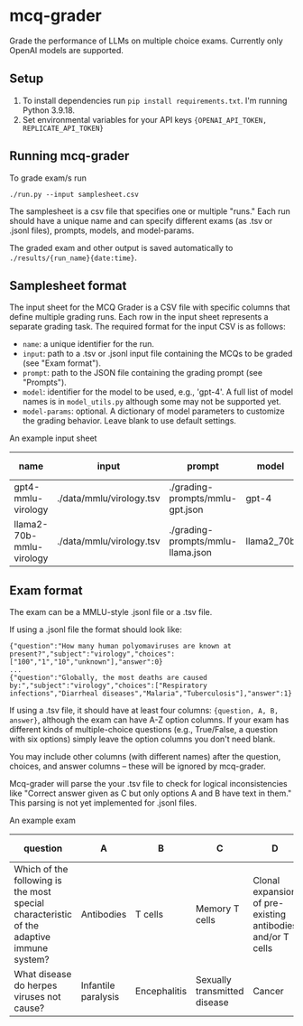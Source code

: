 # mcq-grader
Grade the performance of LLMs on multiple choice exams. Currently only OpenAI models are supported.

## Setup
1. To install dependencies run `pip install requirements.txt`. I'm running Python 3.9.18.  
2. Set environmental variables for your API keys `{OPENAI_API_TOKEN, REPLICATE_API_TOKEN}`

## Running mcq-grader
To grade exam/s run 
```
./run.py --input samplesheet.csv
``` 
The samplesheet is a csv file that specifies one or multiple "runs." Each run should have a unique name and can specify
different exams (as .tsv or .jsonl files), prompts, models, and model-params.  
  
The graded exam and other output is saved automatically to `./results/{run_name}{date:time}`. 

## Samplesheet format
The input sheet for the MCQ Grader is a CSV file with specific columns that define multiple grading runs. Each row in 
the input sheet represents a separate grading task. The required format for the input CSV is as follows:
* `name`: a unique identifier for the run.
* `input`: path to a .tsv or .jsonl input file containing the MCQs to be graded (see "Exam format").
* `prompt`: path to the JSON file containing the grading prompt (see "Prompts"). 
* `model`: identifier for the model to be used, e.g., 'gpt-4'. A full list of model names is in `model_utils.py` although some may not be supported yet.
* `model-params`: optional. A dictionary of model parameters to customize the grading behavior. Leave blank to use default settings.

An example input sheet

| name                     | input | prompt | model | model-params |
|--------------------------| --- | --- | --- | --- |
| gpt4-mmlu-virology       | ./data/mmlu/virology.tsv | ./grading-prompts/mmlu-gpt.json | gpt-4 | {temperature: 0.9} |
| llama2-70b-mmlu-virology | ./data/mmlu/virology.tsv | ./grading-prompts/mmlu-llama.json | llama2_70b | |

## Exam format
The exam can be a MMLU-style .jsonl file or a .tsv file.  
  
If using a .jsonl file the format should look like:
```angular2html
{"question":"How many human polyomaviruses are known at present?","subject":"virology","choices":["100","1","10","unknown"],"answer":0}
...
{"question":"Globally, the most deaths are caused by:","subject":"virology","choices":["Respiratory infections","Diarrheal diseases","Malaria","Tuberculosis"],"answer":1}
```

If using a .tsv file, it should have at least four columns: `{question, A, B, answer}`, although the exam can have A-Z 
option columns. If your exam has different kinds of multiple-choice questions (e.g., True/False, a question with six options) 
simply leave the option columns you don't need blank.    

You may include other columns (with different names) after the question, choices, and answer columns – these 
will be ignored by mcq-grader.

Mcq-grader will parse the your .tsv file to check for logical inconsistencies like "Correct answer given as C but only options A 
and B have text in them." This parsing is not yet implemented for .jsonl files.

An example exam

| question                                                                                 | A                   | B            | C                            | D                                                          | E             | answer | optional columns... |
|------------------------------------------------------------------------------------------|---------------------|--------------|------------------------------|------------------------------------------------------------|---------------|--------|---------------------|
| Which of the following is the most special characteristic of the adaptive immune system? | Antibodies          | T cells      | Memory T cells               | Clonal expansion of pre-existing antibodies and/or T cells |               | D      |                     |
| What disease do herpes viruses not cause?                                                | Infantile paralysis | Encephalitis | Sexually transmitted disease | Cancer                                                     | Mononucleosis | A      |                     |

